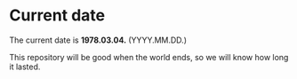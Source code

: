 # Current date

The current date is **1978.03.04.** (YYYY.MM.DD.)

This repository will be good when the world ends, so we will know how long it lasted.